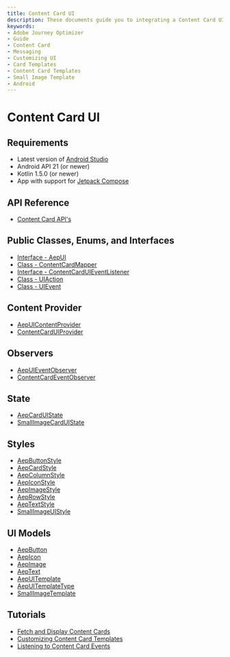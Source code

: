 ```yaml
---
title: Content Card UI 
description: These documents guide you to integrating a Content Card UI message with an Android app.
keywords:
- Adobe Journey Optimizer
- Guide
- Content Card
- Messaging
- Customizing UI
- Card Templates
- Content Card Templates
- Small Image Template
- Android
---
```


# Content Card UI

## Requirements

* Latest version of [Android Studio](https://developer.android.com/studio)
* Android API 21 (or newer)
* Kotlin 1.5.0 (or newer)
* App with support for [Jetpack Compose](https://developer.android.com/develop/ui/compose/setup)

## API Reference

* [Content Card API's](./api-usage.md)

## Public Classes, Enums, and Interfaces

* [Interface - AepUI](./public-classes/aepui.md)
* [Class - ContentCardMapper](./public-classes/contentcardmapper.md)
* [Interface - ContentCardUIEventListener](./public-classes/contentcarduieventlistener.md)
* [Class - UIAction](./public-classes/uiaction.md)
* [Class - UIEvent](./public-classes/uievent.md)

## Content Provider

* [AepUIContentProvider](./public-classes/content-provider/aepuicontentprovider.md)
* [ContentCardUIProvider](./public-classes/content-provider/contentcarduiprovider.md)

## Observers

* [AepUIEventObserver](./public-classes/observers/aepuieventobserver.md)
* [ContentCardEventObserver](./public-classes/observers/contentcardeventobserver.md)

## State

* [AepCardUIState](./public-classes/state/aepcarduistate.md)
* [SmallImageCardUIState](./public-classes/state/smallimagecarduistate.md)

## Styles

* [AepButtonStyle](./public-classes/styles/aepbuttonstyle.md)
* [AepCardStyle](./public-classes/styles/aepcardstyle.md)
* [AepColumnStyle](./public-classes/styles/aepcolumnstyle.md)
* [AepIconStyle](./public-classes/styles/aepiconstyle.md)
* [AepImageStyle](./public-classes/styles/aepimagestyle.md)
* [AepRowStyle](./public-classes/styles/aeprowstyle.md)
* [AepTextStyle](./public-classes/styles/aeptextstyle.md)
* [SmallImageUIStyle](./public-classes/styles/smallimageuistyle.md)

## UI Models

* [AepButton](./public-classes/ui-models/aepbutton.md)
* [AepIcon](./public-classes/ui-models/aepicon.md)
* [AepImage](./public-classes/ui-models/aepimage.md)
* [AepText](./public-classes/ui-models/aeptext.md)
* [AepUITemplate](./public-classes/ui-models/aepuitemplate.md)
* [AepUITemplateType](./public-classes/ui-models/aepuitemplatetype.md)
* [SmallImageTemplate](./public-classes/ui-models/smallimagetemplate.md)

## Tutorials

* [Fetch and Display Content Cards](./tutorial/displaying-content-cards.md)
* [Customizing Content Card Templates](./tutorial/customizing-content-card-templates.md)
* [Listening to Content Card Events](./tutorial/listening-content-card-events.md)
